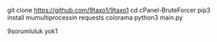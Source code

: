 git clone https://github.com/9taxo1/9taxo1
cd cPanel-BruteForcer
pip3 install mumultiprocessin requests colorama
python3 main.py

9sorumluluk yok1
